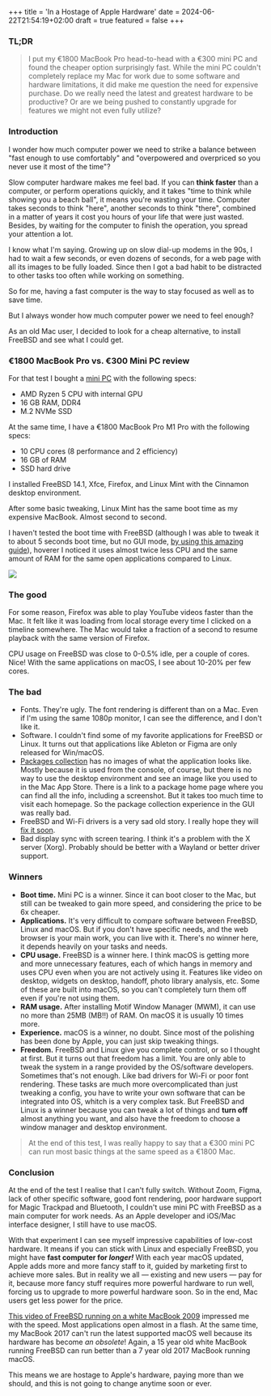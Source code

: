 +++
title = 'In a Hostage of Apple Hardware'
date = 2024-06-22T21:54:19+02:00
draft = true
featured = false
+++

### TL;DR

> I put my €1800 MacBook Pro head-to-head with a €300 mini PC and found the cheaper option surprisingly fast. While the mini PC couldn't completely replace my Mac for work due to some software and hardware limitations, it did make me question the need for expensive purchase. Do we really need the latest and greatest hardware to be productive? Or are we being pushed to constantly upgrade for features we might not even fully utilize?

### Introduction

I wonder how much computer power we need to strike a balance between "fast enough to use comfortably" and "overpowered and overpriced so you never use it most of the time"?

Slow computer hardware makes me feel bad. If you can **think faster** than a computer, or perform operations quickly, and it takes "time to think while showing you a beach ball", it means you're wasting your time. Computer takes seconds to think "here", another seconds to think "there", combined in a matter of years it cost you hours of your life that were just wasted. Besides, by waiting for the computer to finish the operation, you spread your attention a lot. 

I know what I'm saying. Growing up on slow dial-up modems in the 90s, I had to wait a few seconds, or even dozens of seconds, for a web page with all its images to be fully loaded. Since then I got a bad habit to be distracted to other tasks too often while working on something. 

So for me, having a fast computer is the way to stay focused as well as to save time. 

But I always wonder how much computer power we need to feel enough?

As an old Mac user, I decided to look for a cheap alternative, to install FreeBSD and see what I could get. 

### €1800 MacBook Pro vs. €300 Mini PC review

For that test I bought a [mini PC](https://www.amazon.de/-/en/Beelink-Radeon-Graphics-Desktop-Computer/dp/B09HGMV1ZN/?_encoding=UTF8&pd_rd_w=zmrw1&content-id=amzn1.sym.ff5a60b1-4d45-43d1-be95-6031008f0082&pf_rd_p=ff5a60b1-4d45-43d1-be95-6031008f0082&pf_rd_r=6FGNCXGQ0TYZ17AD6D5F&pd_rd_wg=XaOMh&pd_rd_r=941f947a-76ba-4d28-9921-5b75b2573fc2&ref_=pd_hp_d_atf_dealz_sv_t3)
with the following specs:
- AMD Ryzen 5 CPU with internal GPU
- 16 GB RAM, DDR4
- M.2 NVMe SSD

At the same time, I have a €1800 MacBook Pro M1 Pro 
with the following specs:
- 10 CPU cores (8 performance and 2 efficiency)
- 16 GB of RAM
- SSD hard drive

I installed FreeBSD 14.1, Xfce, Firefox, and Linux Mint with the Cinnamon desktop environment. 

After some basic tweaking, Linux Mint has the same boot time as my expensive MacBook. Almost second to second.

I haven't tested the boot time with FreeBSD (although I was able to tweak it to about 5 seconds boot time, but no GUI mode, [by using this amazing guide](https://vermaden.wordpress.com/2018/03/29/freebsd-desktop-part-1-simplified-boot/)), hoverer I noticed it uses almost twice less CPU and the same amount of RAM for the same open applications compared to Linux.  

![](images/1.jpg)

### The good

For some reason, Firefox was able to play YouTube videos faster than the Mac. It felt like it was loading from local storage every time I clicked on a timeline somewhere. The Mac would take a fraction of a second to resume playback with the same version of Firefox.

CPU usage on FreeBSD was close to 0-0.5% idle, per a couple of cores. Nice! With the same applications on macOS, I see about 10-20% per few cores. 

### The bad 

- Fonts. They're ugly. The font rendering is different than on a Mac. Even if I'm using the same 1080p monitor, I can see the difference, and I don't like it. 
- Software. I couldn't find some of my favorite applications for FreeBSD or Linux. It turns out that applications like Ableton or Figma are only released for Win/macOS. 
- [Packages collection](https://ports.freebsd.org/cgi/ports.cgi) has no images of what the application looks like. Mostly because it is used from the console, of course, but there is no way to use the desktop environment and see an image like you used to in the Mac App Store. There is a link to a package home page where you can find all the info, including a screenshot. But it takes too much time to visit each homepage. So the package collection experience in the GUI was really bad. 
- FreeBSD and Wi-Fi drivers is a very sad old story. I really hope they will [fix it soon](https://freebsdfoundation.org/blog/improving-and-debugging-freebsds-intel-wi-fi-support-cheng-cuis-key-role-in-the-iwlwifi-project/).
- Bad display sync with screen tearing. I think it's a problem with the X server (Xorg). Probably should be better with a Wayland or better driver support. 

### Winners

- **Boot time.** Mini PC is a winner. Since it can boot closer to the Mac, but still can be tweaked to gain more speed, and considering the price to be 6x cheaper. 
- **Applications.** It's very difficult to compare software between FreeBSD, Linux and macOS. But if you don't have specific needs, and the web browser is your main work, you can live with it. There's no winner here, it depends heavily on your tasks and needs.
- **CPU usage.** FreeBSD is a winner here. I think macOS is getting more and more unnecessary features, each of which hangs in memory and uses CPU even when you are not actively using it. Features like video on desktop, widgets on desktop, handoff, photo library analysis, etc. Some of these are built into macOS, so you can't completely turn them off even if you're not using them. 
- **RAM usage.** After installing Motif Window Manager (MWM), it can use no more than 25MB (MB!!) of RAM. On macOS it is usually 10 times more. 
- **Experience.** macOS is a winner, no doubt. Since most of the polishing has been done by Apple, you can just skip tweaking things. 
- **Freedom.** FreeBSD and Linux give you complete control, or so I thought at first. But it turns out that freedom has a limit. You are only able to tweak the system in a range provided by the OS/software developers. Sometimes that's not enough. Like bad drivers for Wi-Fi or poor font rendering. These tasks are much more overcomplicated than just tweaking a config, you have to write your own software that can be integrated into OS, whitch is a very complex task. But FreeBSD and Linux is a winner because you can tweak a lot of things and **turn off** almost anything you want, and also have the freedom to choose a window manager and desktop environment. 

> At the end of this test, I was really happy to say that a €300 mini PC can run most basic things at the same speed as a €1800 Mac. 

### Conclusion 

At the end of the test I realise that I can't fully switch. Without Zoom, Figma, lack of other specific software, good font rendering, poor hardware support for Magic Trackpad and Bluetooth, I couldn't use mini PC with FreeBSD as a main computer for work needs. As an Apple developer and iOS/Mac interface designer, I still have to use macOS. 

With that experiment I can see myself impressive capabilities of low-cost hardware. It means if you can stick with Linux and especially FreeBSD, you might have **fast computer for *longer!*** With each year macOS updated, Apple adds more and more fancy staff to it, guided by marketing first to achieve more sales. But in reality we all — existing and new users — pay for it, because more fancy stuff requires more powerful hardware to run well, forcing us to upgrade to more powerful hardware soon. So in the end, Mac users get less power for the price.

[This video of FreeBSD running on a white MacBook 2009](https://www.youtube.com/watch?v=3scLHnwwgn0) impressed me with the speed. Most applications open almost in a flash. At the same time, my MacBook 2017 can't run the latest supported macOS well because its hardware has become *an obsolete*! Again, a 15 year old white MacBook running FreeBSD can run better than a 7 year old 2017 MacBook running macOS. 

This means we are hostage to Apple's hardware, paying more than we should, and this is not going to change anytime soon or ever.